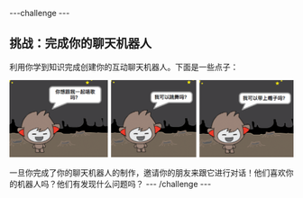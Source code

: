 \---challenge \---

## 挑战：完成你的聊天机器人

利用你学到知识完成创建你的互动聊天机器人。下面是一些点子：

![聊天机器人点子](images/chatbot-ideas.png)

一旦你完成了你的聊天机器人的制作，邀请你的朋友来跟它进行对话！他们喜欢你的机器人吗？他们有发现什么问题吗？ \--- /challenge \---